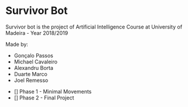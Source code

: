# Survivor Bot
Survivor bot is the project of Artificial Intelligence Course at University of Madeira - Year 2018/2019

Made by:
 - Gonçalo Passos
 - Michael Cavaleiro
 - Alexandru Borta
 - Duarte Marco
 - Joel Remesso


* []  Phase 1 - Minimal Movements
* []  Phase 2 - Final Project